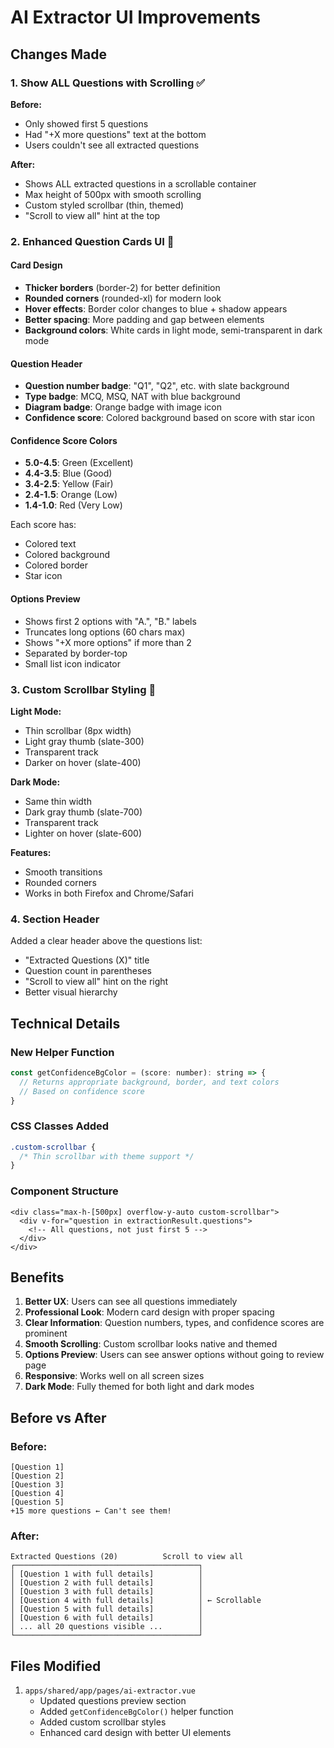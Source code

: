 # AI Extractor UI Improvements

## Changes Made

### 1. Show ALL Questions with Scrolling ✅

**Before:**
- Only showed first 5 questions
- Had "+X more questions" text at the bottom
- Users couldn't see all extracted questions

**After:**
- Shows ALL extracted questions in a scrollable container
- Max height of 500px with smooth scrolling
- Custom styled scrollbar (thin, themed)
- "Scroll to view all" hint at the top

### 2. Enhanced Question Cards UI 🎨

#### Card Design
- **Thicker borders** (border-2) for better definition
- **Rounded corners** (rounded-xl) for modern look
- **Hover effects**: Border color changes to blue + shadow appears
- **Better spacing**: More padding and gap between elements
- **Background colors**: White cards in light mode, semi-transparent in dark mode

#### Question Header
- **Question number badge**: "Q1", "Q2", etc. with slate background
- **Type badge**: MCQ, MSQ, NAT with blue background
- **Diagram badge**: Orange badge with image icon
- **Confidence score**: Colored background based on score with star icon

#### Confidence Score Colors
- **5.0-4.5**: Green (Excellent)
- **4.4-3.5**: Blue (Good)
- **3.4-2.5**: Yellow (Fair)
- **2.4-1.5**: Orange (Low)
- **1.4-1.0**: Red (Very Low)

Each score has:
- Colored text
- Colored background
- Colored border
- Star icon

#### Options Preview
- Shows first 2 options with "A.", "B." labels
- Truncates long options (60 chars max)
- Shows "+X more options" if more than 2
- Separated by border-top
- Small list icon indicator

### 3. Custom Scrollbar Styling 🎯

**Light Mode:**
- Thin scrollbar (8px width)
- Light gray thumb (slate-300)
- Transparent track
- Darker on hover (slate-400)

**Dark Mode:**
- Same thin width
- Dark gray thumb (slate-700)
- Transparent track
- Lighter on hover (slate-600)

**Features:**
- Smooth transitions
- Rounded corners
- Works in both Firefox and Chrome/Safari

### 4. Section Header

Added a clear header above the questions list:
- "Extracted Questions (X)" title
- Question count in parentheses
- "Scroll to view all" hint on the right
- Better visual hierarchy

## Technical Details

### New Helper Function
```javascript
const getConfidenceBgColor = (score: number): string => {
  // Returns appropriate background, border, and text colors
  // Based on confidence score
}
```

### CSS Classes Added
```css
.custom-scrollbar {
  /* Thin scrollbar with theme support */
}
```

### Component Structure
```vue
<div class="max-h-[500px] overflow-y-auto custom-scrollbar">
  <div v-for="question in extractionResult.questions">
    <!-- All questions, not just first 5 -->
  </div>
</div>
```

## Benefits

1. **Better UX**: Users can see all questions immediately
2. **Professional Look**: Modern card design with proper spacing
3. **Clear Information**: Question numbers, types, and confidence scores are prominent
4. **Smooth Scrolling**: Custom scrollbar looks native and themed
5. **Options Preview**: Users can see answer options without going to review page
6. **Responsive**: Works well on all screen sizes
7. **Dark Mode**: Fully themed for both light and dark modes

## Before vs After

### Before:
```
[Question 1]
[Question 2]
[Question 3]
[Question 4]
[Question 5]
+15 more questions ← Can't see them!
```

### After:
```
Extracted Questions (20)          Scroll to view all
┌─────────────────────────────────────────┐
│ [Question 1 with full details]          │
│ [Question 2 with full details]          │
│ [Question 3 with full details]          │
│ [Question 4 with full details]          │ ← Scrollable
│ [Question 5 with full details]          │
│ [Question 6 with full details]          │
│ ... all 20 questions visible ...        │
└─────────────────────────────────────────┘
```

## Files Modified

1. `apps/shared/app/pages/ai-extractor.vue`
   - Updated questions preview section
   - Added `getConfidenceBgColor()` helper function
   - Added custom scrollbar styles
   - Enhanced card design with better UI elements
